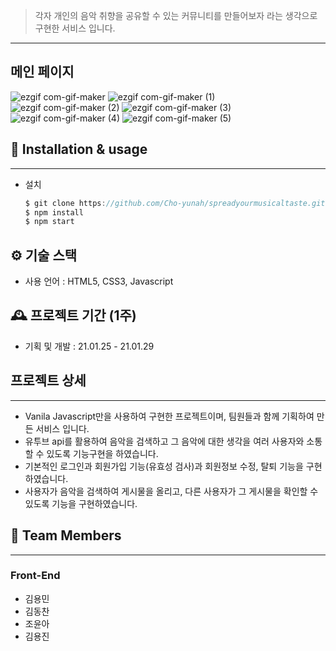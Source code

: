 > 각자 개인의 음악 취향을 공유할 수 있는	커뮤니티를 만들어보자 라는 생각으로 구현한 서비스 입니다.

---

## 메인 페이지

![ezgif com-gif-maker](https://user-images.githubusercontent.com/68039555/131254857-cd52cab8-e9e2-4d4b-805e-620d47e3a8ff.gif)
![ezgif com-gif-maker (1)](https://user-images.githubusercontent.com/68039555/131254879-4290df7b-d72a-4bd8-8a77-1c956fdc3f20.gif)
![ezgif com-gif-maker (2)](https://user-images.githubusercontent.com/68039555/131254900-75ef228f-9d53-41de-a998-55da333bef18.gif)
![ezgif com-gif-maker (3)](https://user-images.githubusercontent.com/68039555/131254907-2405fc92-2d53-4b02-b00c-0e5fb6f476d4.gif)
![ezgif com-gif-maker (4)](https://user-images.githubusercontent.com/68039555/131254908-ca557199-50da-4eb9-beeb-374121d457fd.gif)
![ezgif com-gif-maker (5)](https://user-images.githubusercontent.com/68039555/131254910-0d4f71ff-0e83-4f91-bf8c-20457bf33976.gif)

## 💌 Installation & usage

---

- 설치

    ```jsx
    $ git clone https://github.com/Cho-yunah/spreadyourmusicaltaste.git
    $ npm install
    $ npm start
    ```

## ⚙️ 기술 스택

- 사용 언어 : HTML5, CSS3, Javascript

## 🕰️ 프로젝트 기간 (1주)

- 기획 및 개발 : 21.01.25 - 21.01.29

## 프로젝트 상세

---

- Vanila Javascript만을 사용하여 구현한 프로젝트이며, 팀원들과 함께 기획하여 만든 서비스 입니다.
- 유투브 api를 활용하여 음악을 검색하고 그 음악에 대한 생각을 여러 사용자와 소통할 수 있도록 기능구현을 하였습니다.
- 기본적인 로그인과 회원가입 기능(유효성 검사)과 회원정보 수정, 탈퇴 기능을 구현하였습니다.
- 사용자가 음악을 검색하여 게시물을 올리고, 다른 사용자가 그 게시물을 확인할 수 있도록 기능을 구현하였습니다.

## 🕺 Team Members

---

### Front-End

- 김용민
- 김동찬
- 조윤아
- 김용진
